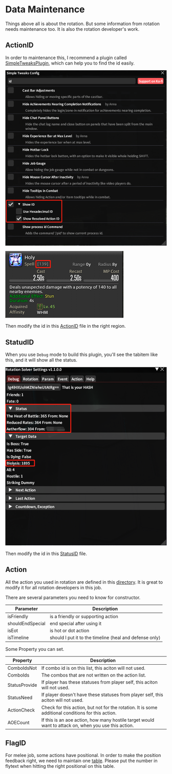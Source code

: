 # Data Maintenance

Things above all is about the rotation. But some information from rotation needs maintenance too. It is also the rotation developer's work.

## ActionID

In order to maintenance this, I recommend a plugin called [SimpleTweaksPlugin](https://github.com/Caraxi/SimpleTweaksPlugin), which can help you to find the id easily.

![Simple Tweeks](assets/image-20230123142747722.png)

![Get Action ID](assets/image-20230123142852650.png)

Then modify the id in this [ActionID](https://github.com/ArchiDog1998/RotationSolver/blob/main/RotationSolver/Data/ActionID.cs) file in the right region.

## StatudID

When you use `Debug` mode to build this plugin, you'll see the tabitem like this, and it will show all the status.

![Status ID](assets/image-20230123144205172.png)

Then modify the id in this [StatusID](https://github.com/ArchiDog1998/RotationSolver/blob/main/RotationSolver/Data/StatusID.cs) file.



## Action

All the action you used in rotation are defined in this [directory](https://github.com/ArchiDog1998/RotationSolver/tree/main/RotationSolver/Rotations/Basic). It is great to modify it for all rotation developers in this job. 

There are several parameters you need to know for constructor.

| Parameter        | Description                                             |
| ---------------- | ------------------------------------------------------- |
| isFriendly       | is a friendly or supporting action                      |
| shouldEndSpecial | end special after using it                              |
| isEot            | is hot or dot action                                    |
| isTimeline       | should I put it to the timeline (heal and defense only) |

Some Property you can set.

| Property      | Description                                                  |
| ------------- | ------------------------------------------------------------ |
| ComboIdsNot   | If combo id is on this list, this aciton will not used.      |
| ComboIds      | The combos that are not written on the action list.          |
| StatusProvide | If player has these statuses from player self, this aciton will not used. |
| StatusNeed    | If player doesn't have these statuses from player self, this aciton will not used. |
| ActionCheck   | Check for this action, but not for the rotation. It is some additional conditions for this action. |
| AOECount      | If this is an aoe action, how many hostile target would want to attack on, when you use this action. |

## FlagID

For melee job, some actions have positional. In order to make the position feedback right, we need to maintain one [table](https://github.com/ArchiDog1998/RotationSolver/blob/main/RotationSolver/Helpers/ConfigurationHelper.cs#L10). Please put the number in flytext when hitting the right positional on this table.
